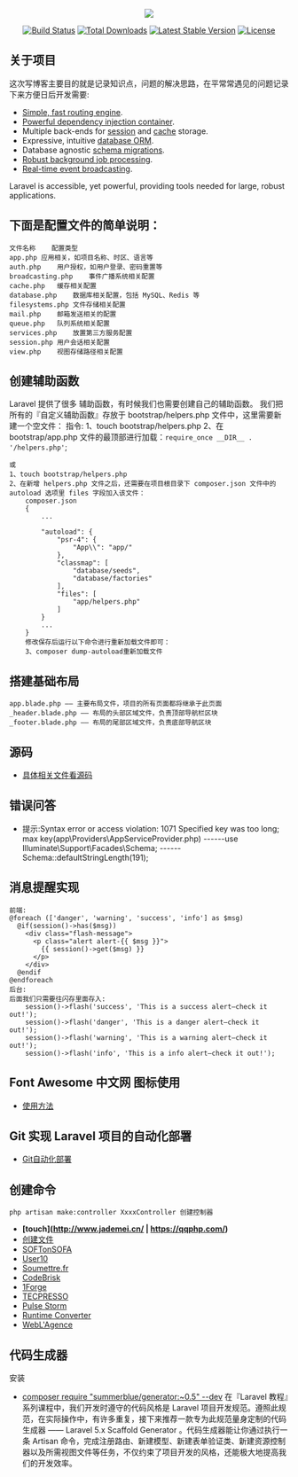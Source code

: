 <p align="center"><img src="https://laravel.com/assets/img/components/logo-laravel.svg"></p>

<p align="center">
<a href="https://travis-ci.org/laravel/framework"><img src="https://travis-ci.org/laravel/framework.svg" alt="Build Status"></a>
<a href="https://packagist.org/packages/laravel/framework"><img src="https://poser.pugx.org/laravel/framework/d/total.svg" alt="Total Downloads"></a>
<a href="https://packagist.org/packages/laravel/framework"><img src="https://poser.pugx.org/laravel/framework/v/stable.svg" alt="Latest Stable Version"></a>
<a href="https://packagist.org/packages/laravel/framework"><img src="https://poser.pugx.org/laravel/framework/license.svg" alt="License"></a>
</p>

## 关于项目

这次写博客主要目的就是记录知识点，问题的解决思路，在平常常遇见的问题记录下来方便日后开发需要:

- [Simple, fast routing engine](https://laravel.com/docs/routing).
- [Powerful dependency injection container](https://laravel.com/docs/container).
- Multiple back-ends for [session](https://laravel.com/docs/session) and [cache](https://laravel.com/docs/cache) storage.
- Expressive, intuitive [database ORM](https://laravel.com/docs/eloquent).
- Database agnostic [schema migrations](https://laravel.com/docs/migrations).
- [Robust background job processing](https://laravel.com/docs/queues).
- [Real-time event broadcasting](https://laravel.com/docs/broadcasting).

Laravel is accessible, yet powerful, providing tools needed for large, robust applications.

## 下面是配置文件的简单说明：
	文件名称	配置类型
	app.php	应用相关，如项目名称、时区、语言等
	auth.php	用户授权，如用户登录、密码重置等
	broadcasting.php	事件广播系统相关配置
	cache.php	缓存相关配置
	database.php	数据库相关配置，包括 MySQL、Redis 等
	filesystems.php	文件存储相关配置
	mail.php	邮箱发送相关的配置
	queue.php	队列系统相关配置
	services.php	放置第三方服务配置
	session.php	用户会话相关配置
	view.php	视图存储路径相关配置

## 创建辅助函数
Laravel 提供了很多 辅助函数，有时候我们也需要创建自己的辅助函数。
我们把所有的『自定义辅助函数』存放于 bootstrap/helpers.php 文件中，这里需要新建一个空文件：
指令:
	1、touch bootstrap/helpers.php
	2、在 bootstrap/app.php 文件的最顶部进行加载：``require_once __DIR__ . '/helpers.php'``;

	或
	1、touch bootstrap/helpers.php
	2、在新增 helpers.php 文件之后，还需要在项目根目录下 composer.json 文件中的 autoload 选项里 files 字段加入该文件：
		composer.json
		{
		    ...

		    "autoload": {
		        "psr-4": {
		            "App\\": "app/"
		        },
		        "classmap": [
		            "database/seeds",
		            "database/factories"
		        ],
		        "files": [
		            "app/helpers.php"
		        ]
		    }
		    ...
		}
		修改保存后运行以下命令进行重新加载文件即可：
		3、composer dump-autoload重新加载文件
## 搭建基础布局
	app.blade.php —— 主要布局文件，项目的所有页面都将继承于此页面
	_header.blade.php —— 布局的头部区域文件，负责顶部导航栏区块
	_footer.blade.php —— 布局的尾部区域文件，负责底部导航区块
## 源码
- [具体相关文件看源码](https://github.com/529834149/2019Blog-project-information)

## 错误问答
-  提示:Syntax error or access violation: 1071 Specified key was too long; max key(app\Providers\AppServiceProvider.php)
	------use Illuminate\Support\Facades\Schema;
	------Schema::defaultStringLength(191);

## 消息提醒实现
	前端:
	@foreach (['danger', 'warning', 'success', 'info'] as $msg)
	  @if(session()->has($msg))
	    <div class="flash-message">
	      <p class="alert alert-{{ $msg }}">
	        {{ session()->get($msg) }}
	      </p>
	    </div>
	  @endif
	@endforeach
	后台:
	后面我们只需要往闪存里面存入:
		session()->flash('success', 'This is a success alert—check it out!');
		session()->flash('danger', 'This is a danger alert—check it out!');
		session()->flash('warning', 'This is a warning alert—check it out!');
		session()->flash('info', 'This is a info alert—check it out!');
## Font Awesome 中文网 图标使用
- [使用方法](http://www.fontawesome.com.cn/get-started/)
## Git 实现 Laravel 项目的自动化部署
- [Git自动化部署](https://learnku.com/articles/33689)
## 创建命令
	php artisan make:controller XxxxController 创建控制器
- **[touch](http://www.jademei.cn/ | https://qqphp.com/)**
- [创建文件](https://www.fragrantica.com)
- [SOFTonSOFA](https://softonsofa.com/)
- [User10](https://user10.com)
- [Soumettre.fr](https://soumettre.fr/)
- [CodeBrisk](https://codebrisk.com)
- [1Forge](https://1forge.com)
- [TECPRESSO](https://tecpresso.co.jp/)
- [Pulse Storm](http://www.pulsestorm.net/)
- [Runtime Converter](http://runtimeconverter.com/)
- [WebL'Agence](https://weblagence.com/)

## 代码生成器
安装
- [composer require "summerblue/generator:~0.5" --dev](https://learnku.com/courses/laravel-intermediate-training/5.5/code-generator/647)
在『Laravel 教程』系列课程中，我们开发时遵守的代码风格是 Laravel 项目开发规范。遵照此规范，在实际操作中，有许多重复，接下来推荐一款专为此规范量身定制的代码生成器 —— Laravel 5.x Scaffold Generator 。代码生成器能让你通过执行一条 Artisan 命令，完成注册路由、新建模型、新建表单验证类、新建资源控制器以及所需视图文件等任务，不仅约束了项目开发的风格，还能极大地提高我们的开发效率。
